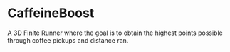 # CaffeineBoost
A 3D Finite Runner where the goal is to obtain the highest points possible through coffee pickups and distance ran.
